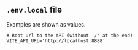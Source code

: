 ## `.env.local` file

Examples are shown as values.

```
# Root url to the API (without '/' at the end)
VITE_API_URL='http://localhost:8888'
```
